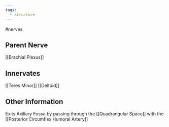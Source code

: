 ```yaml
---
tags:
  - structure
---
```

#nerves 

## Parent Nerve
[[Brachial Plexus]]


## Innervates
[[Teres Minor]]
[[Deltoid]]


## Other Information
Exits Axillary Fossa by passing through  the [[Quadrangular Space]] with the [[Posterior Circumflex Humoral Artery]]